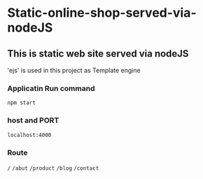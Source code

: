 # Static-online-shop-served-via-nodeJS

## This is static web site served via nodeJS
'ejs' is used in this project as Template engine

### Applicatin Run command
`npm start`

### host and PORT
`localhost:4000`

### Route
`/` `/abut` `/product` `/blog` `/contact`
